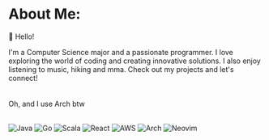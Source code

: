 # About Me:

👋 Hello! 

I'm a Computer Science major and a passionate programmer. 
I love exploring the world of coding and creating innovative solutions. 
I also enjoy listening to music, hiking and mma.
Check out my projects and let's connect!  
<br><br>
Oh, and I use Arch btw
<br><br>

![Java](https://img.shields.io/badge/java-%23ED8B00.svg?style=for-the-badge&logo=java&color=615749&logoColor=eeeeee) 
![Go](https://img.shields.io/badge/go-%2300ADD8.svg?style=for-the-badge&logo=go&color=615749&logoColor=eeeeee) 
![Scala](https://img.shields.io/badge/scala-%23DC322F.svg?style=for-the-badge&logo=scala&color=615749&logoColor=eeeeee)
![React](https://img.shields.io/badge/react-%2320232a.svg?style=for-the-badge&logo=react&color=615749&logoColor=eeeeee)
![AWS](https://img.shields.io/badge/AWS-%23FF9900.svg?style=for-the-badge&logo=amazon-aws&color=615749&logoColor=eeeeee)
![Arch](https://img.shields.io/badge/Arch%20Linux-%23339933.svg?style=for-the-badge&logo=arch-linux&color=615749&logoColor=eeeeee)
![Neovim](https://img.shields.io/badge/Neovim-%2357A143.svg?style=for-the-badge&logo=neovim&color=615749&logoColor=eeeeee)
